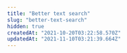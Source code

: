 ```yaml
---
title: "Better text search"
slug: "better-text-search"
hidden: true
createdAt: "2021-10-20T03:22:58.570Z"
updatedAt: "2021-11-10T03:21:39.664Z"
---
```

